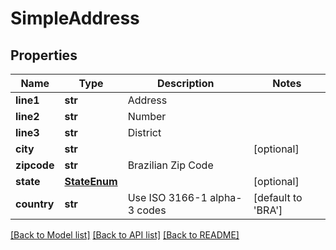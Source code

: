 # SimpleAddress

## Properties
Name | Type | Description | Notes
------------ | ------------- | ------------- | -------------
**line1** | **str** | Address | 
**line2** | **str** | Number | 
**line3** | **str** | District | 
**city** | **str** |  | [optional] 
**zipcode** | **str** | Brazilian Zip Code | 
**state** | [**StateEnum**](StateEnum.md) |  | [optional] 
**country** | **str** | Use ISO 3166-1 alpha-3 codes | [default to 'BRA']

[[Back to Model list]](../README.md#documentation-for-models) [[Back to API list]](../README.md#documentation-for-api-endpoints) [[Back to README]](../README.md)


